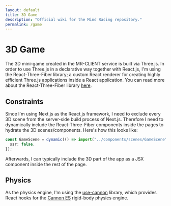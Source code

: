 ```yaml
---
layout: default
title: 3D Game
description: "Official wiki for the Mind Racing repository."
permalink: /game
---
```


# 3D Game

The 3D mini-game created in the MR-CLIENT service is built via Three.js. In order to use Three.js in a declarative way together with React.js, I'm using the React-Three-Fiber library; a custom React renderer for creating highly efficient Three.js applications inside a React application. You can read more about the React-Three-Fiber library [here](https://docs.pmnd.rs/react-three-fiber/getting-started/introduction).

## Constraints

Since I'm using Next.js as the React.js framework, I need to exclude every 3D scene from the server-side build process of Next.js. Therefore I need to dynamically include the React-Three-Fiber components inside the pages to hydrate the 3D scenes/components. Here's how this looks like:

```typescript
const GameScene = dynamic(() => import("../components/scenes/GameScene"), {
  ssr: false,
});
```

Afterwards, I can typically include the 3D part of the app as a JSX component inside the rest of the page.

## Physics

As the physics engine, I'm using the [use-cannon](https://github.com/pmndrs/use-cannon) library, which provides React hooks for the [Cannon ES](https://pmndrs.github.io/cannon-es/docs/index.html) rigid-body physics engine.
